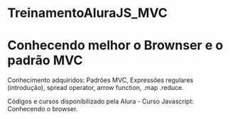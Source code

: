 # TreinamentoAluraJS_MVC
# Conhecendo melhor o Brownser e o padrão MVC
Conhecimento adquiridos: Padrões MVC, Expressões regulares (introdução), spread operator, arrow function, .map .reduce.


Códigos e cursos disponibilizado pela Alura - Curso Javascript: Conhecendo o browser.
